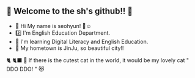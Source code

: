 ## 🍰 Welcome to the sh's github!! 🍰
 + 💭 Hi My name is seohyun! 💪☺️
 + 2️⃣ I'm English Education Department. 
 + 📝 I'm learning Digital Literacy and English Education.
 + 🏡 My hometown is JinJu, so beautiful city!!


   
 🐈 🐈‍⬛ 💭 If there is the cutest cat in the world, it would be my lovely cat " DDO DDO! " 😻
<!--
**jsh040226/jsh040226** is a ✨ _special_ ✨ repository because its `README.md` (this file) appears on your GitHub profile.

Here are some ideas to get you started:

- 🔭 I’m currently working on ...
- 🌱 I’m currently learning ...
- 👯 I’m looking to collaborate on ...
- 🤔 I’m looking for help with ...
- 💬 Ask me about ...
- 📫 How to reach me: ...
- 😄 Pronouns: ...
- ⚡ Fun fact: ...
-->
